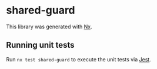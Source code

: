 # shared-guard

This library was generated with [Nx](https://nx.dev).

## Running unit tests

Run `nx test shared-guard` to execute the unit tests via [Jest](https://jestjs.io).
